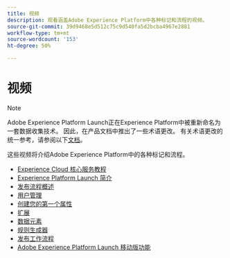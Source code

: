 ```yaml
---
title: 视频
description: 观看涵盖Adobe Experience Platform中各种标记和流程的视频。
source-git-commit: 39d9468e5d512c75c9d540fa5d2bcba4967e2881
workflow-type: tm+mt
source-wordcount: '153'
ht-degree: 50%

---
```


# 视频

>[!NOTE]
>
>Adobe Experience Platform Launch正在Experience Platform中被重新命名为一套数据收集技术。 因此，在产品文档中推出了一些术语更改。 有关术语更改的统一参考，请参阅以下[文档](../term-updates.md)。

这些视频将介绍Adobe Experience Platform中的各种标记和流程。

* [Experience Cloud 核心服务教程](https://experienceleague.adobe.com/docs/core-services-learn/tutorials/overview.html)
* [Experience Platform Launch 简介](https://www.youtube.com/embed/rwqqkG1SERU)
* [发布流程概述](https://helpx.adobe.com/cn/analytics/how-to/adobe-launch-publishing-process.html)
* [用户管理](https://www.youtube.com/embed/ba28BHX8cwU)
* [创建您的第一个属性](https://www.youtube.com/embed/Fb2pcbAYjIE)
* [扩展](https://www.youtube.com/embed/yD0tBqZX4fA)
* [数据元素](https://www.youtube.com/embed/-tGcKA0tp-I)
* [规则生成器](https://www.youtube.com/embed/u0ohTL6hI1w)
* [发布工作流程](https://www.youtube.com/embed/Pe-YSn26_xI)
* [Adobe Experience Platform Launch 移动版功能](https://video.tv.adobe.com/v/23741/)
